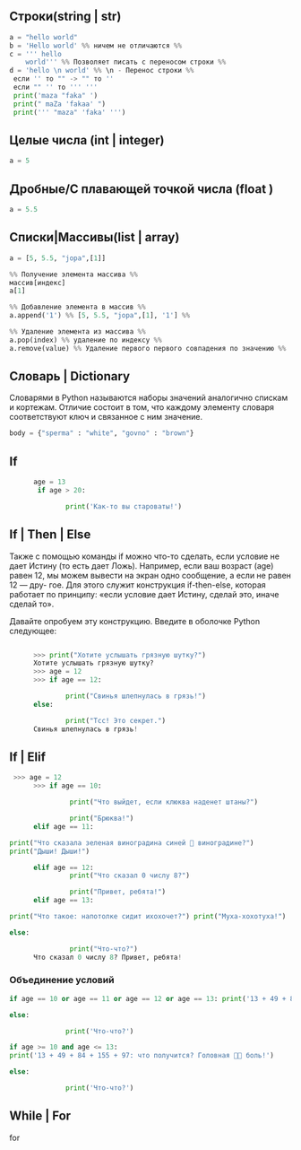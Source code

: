 ## Строки(string | str)
```python
a = "hello world"
b = 'Hello world' %% ничем не отличаются %%
c = ''' hello
    world''' %% Позволяет писать с переносом строки %%
d = 'hello \n world' %% \n - Перенос строки %%
 если '' то "" -> "" то ''
 если "" '' то ''' '''  
 print('maza "faka" ')
 print(" maZa 'fakaa' ")
 print(''' "maza" 'faka' ''')
```

## Целые числа (int | integer)
```python
a = 5 
```
## Дробные/С плавающей точкой числа (float )
```python
a = 5.5
```
## Списки|Массивы(list | array) 
```python
a = [5, 5.5, "jopa",[1]]

%% Получение элемента массива %%
массив[индекс]
a[1]

%% Добавление элемента в массив %%
a.append('1') %% [5, 5.5, "jopa",[1], '1'] %%

%% Удаление элемента из массива %%
a.pop(index) %% удаление по индексу %%
a.remove(value) %% Удаление первого первого совпадения по значению %%

```

## Словарь | Dictionary 
Словарями в Python называются наборы значений аналогично спискам и кортежам. Отличие состоит в том, что каждому элементу словаря соответствуют ключ и связанное с ним значение.
```python
body = {"sperma" : "white", "govno" : "brown"}
```
##  If 
```python
      age = 13
       if age > 20:

              print('Как-то вы староваты!')
```
## If | Then | Else 
Также с помощью команды if можно что-то сделать, если условие не дает Истину (то есть дает Ложь). Например, если ваш возраст (age) равен 12, мы можем вывести на экран одно сообщение, а если не равен 12 — дру- гое. Для этого служит конструкция if-then-else, которая работает по принципу: «если условие дает Истину, сделай это, иначе сделай то».

Давайте опробуем эту конструкцию. Введите в оболочке Python следующее:
```python

      >>> print("Хотите услышать грязную шутку?")
      Хотите услышать грязную шутку?
      >>> age = 12
      >>> if age == 12:

              print("Свинья шлепнулась в грязь!")
      else:

              print("Тсс! Это секрет.")
      Свинья шлепнулась в грязь!
```

## If | Elif
```python
 >>> age = 12
      >>> if age == 10:

               print("Что выйдет, если клюква наденет штаны?")

               print("Брюква!")
      elif age == 11:

print("Что сказала зеленая виноградина синей  виноградине?")  
print("Дыши! Дыши!")

      elif age == 12:
               print("Что сказал 0 числу 8?")

               print("Привет, ребята!")
      elif age == 13:

print("Что такое: напотолке сидит ихохочет?") print("Муха-хохотуха!")

else:

               print("Что-что?")
      Что сказал 0 числу 8? Привет, ребята!
```

### Объединение условий
```python
if age == 10 or age == 11 or age == 12 or age == 13: print('13 + 49 + 84 + 155 + 97: что получится? Головная  боль!')

else:

              print('Что-что?')
```
```python
if age >= 10 and age <= 13:  
print('13 + 49 + 84 + 155 + 97: что получится? Головная  боль!')

else:

              print('Что-что?')
```

## While | For

for 
